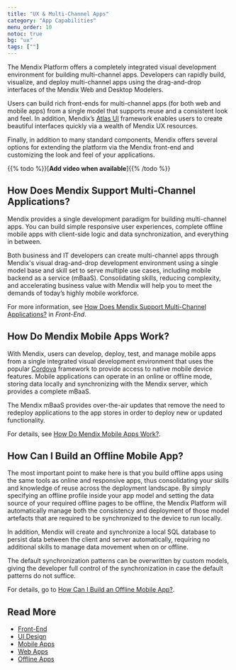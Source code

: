 ```yaml
---
title: "UX & Multi-Channel Apps"
category: "App Capabilities"
menu_order: 10
notoc: true
bg: "ux"
tags: [""]
---
```


The Mendix Platform offers a completely integrated visual development environment for building multi-channel apps. Developers can rapidly build, visualize, and deploy multi-channel apps using the drag-and-drop interfaces of the Mendix Web and Desktop Modelers.

Users can build rich front-ends for multi-channel apps (for both web and mobile apps) from a single model that supports reuse and a consistent look and feel. In addition, Mendix’s [Atlas UI](https://atlas.mendix.com/) framework enables users to create beautiful interfaces quickly via a wealth of Mendix UX resources.

Finally, in addition to many standard components, Mendix offers several options for extending the platform via the Mendix front-end and customizing the look and feel of your applications.

{{% todo %}}[**Add video when available**]{{% /todo %}}

## How Does Mendix Support Multi-Channel Applications?

Mendix provides a single development paradigm for building multi-channel apps. You can build simple responsive user experiences, complete offline mobile apps with client-side logic and data synchronization, and everything in between.

Both business and IT developers can create multi-channel apps through Mendix's visual drag-and-drop development environment using a single model base and skill set to serve multiple use cases, including mobile backend as a service (mBaaS).  Consolidating skills, reducing complexity, and accelerating business value with Mendix will help you to meet the demands of today’s highly mobile workforce.

For more information, see [How Does Mendix Support Multi-Channel Applications?](front-end#support-multi-channel) in *Front-End*.

## How Do Mendix Mobile Apps Work?

With Mendix, users can develop, deploy, test, and manage mobile apps from a single integrated visual development environment that uses the popular [Cordova](https://cordova.apache.org/) framework to provide access to native mobile device features. Mobile applications can operate in an online or offline mode, storing data locally and synchronizing with the Mendix server, which provides a complete mBaaS.

The Mendix mBaaS provides over-the-air updates that remove the need to redeploy applications to the app stores in order to deploy new or updated functionality.

For details, see [How Do Mendix Mobile Apps Work?](mobile-apps#mobile-apps-work).

## How Can I Build an Offline Mobile App?

The most important point to make here is that you build offline apps using the same tools as online and responsive apps, thus consolidating your skills and knowledge of reuse across the deployment landscape. By simply specifying an offline profile inside your app model and setting the data source of your required offline pages to be offline, the Mendix Platform will automatically manage both the consistency and deployment of those model artefacts that are required to be synchronized to the device to run locally.

In addition, Mendix will create and synchronize a local SQL database to persist data between the client and server automatically, requiring no additional skills to manage data movement when on or offline.

The default synchronization patterns can be overwritten by custom models, giving the developer full control of the synchronization in case the default patterns do not suffice. 

For details, go to [How Can I Build an Offline Mobile App?](offline-apps#build-offline).

## Read More

* [Front-End](front-end)
* [UI Design](ui-design)
* [Mobile Apps](mobile-apps)
* [Web Apps](web-apps)
* [Offline Apps](offline-apps)
